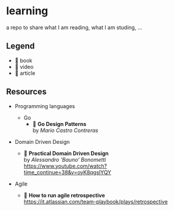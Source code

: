 # learning

a repo to share what I am reading, what I am studing, ...

## Legend

 - :notebook: book
 - :cinema: video
 - :newspaper: article

## Resources

 - Programming languages
   - Go
     - :notebook: **Go Design Patterns**\
     by *Mario Castro Contreras*
     
 - Domain Driven Design
   - :cinema: **Practical Domain Driven Design**\
   by *Alessandro 'Bauno' Bonometti*\
   https://www.youtube.com/watch?time_continue=38&v=oyK8qgsIYQY

 - Agile
   - :newspaper: **How to run agile retrospective**\
   https://it.atlassian.com/team-playbook/plays/retrospective
